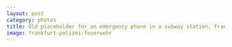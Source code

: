 ```yaml
---
layout: post
category: photos
title: Old placeholder for an emergency phone in a subway station, Frankfurt am Main, Germany.
image: frankfurt-polizei-feuerwehr
---
```

